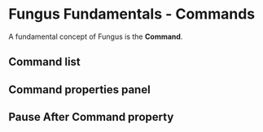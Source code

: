 # Fungus Fundamentals - Commands
A fundamental concept of Fungus is the **Command**.



<!-- **************************************************** -->
## Command list

<!-- **************************************************** -->
## Command properties panel

<!-- **************************************************** -->
## Pause After Command property


